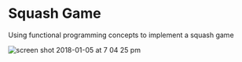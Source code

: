 # Squash Game
Using functional programming concepts to implement a squash game




![screen shot 2018-01-05 at 7 04 25 pm](https://user-images.githubusercontent.com/17843556/34633637-5f8f0e40-f24b-11e7-8e5e-b370076eda4e.png)

